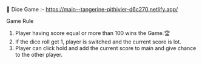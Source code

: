 🎲 Dice Game :- https://main--tangerine-pithivier-d6c270.netlify.app/

Game Rule
1. Player having score equal or more than 100 wins the Game.🏆
2. If the dice roll get 1, player is switched and the current score is lot.
3. Player can click hold and add the current score to main and give chance to the other player.
